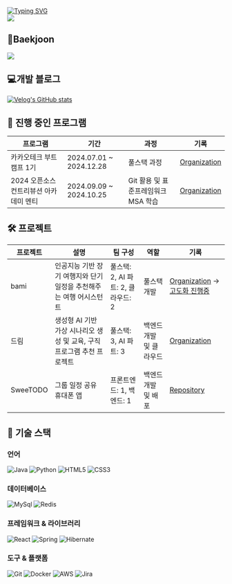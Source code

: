 <div>
	<a href="https://git.io/typing-svg"><img src="https://readme-typing-svg.demolab.com?font=Fira+Code&size=24&duration=2000&pause=10000&color=B3E2F7&width=435&lines=%EC%95%88%EB%85%95%ED%95%98%EC%84%B8%EC%9A%94!+%EB%B0%B1%EC%97%94%EB%93%9C+%EA%B0%9C%EB%B0%9C%EC%9E%90+%EA%B9%80%EB%AF%BC%EC%A0%9C%EC%9E%85%EB%8B%88%EB%8B%A4!" alt="Typing SVG" /></a>
	<br>
	
</div>

<div>
	<img src="https://github-readme-stats.vercel.app/api?username=alswp006&count_private=true"/>
</div>

## 🏃Baekjoon
<div>
	<img src="http://mazassumnida.wtf/api/v2/generate_badge?boj=alswp006"/>
</div>


## 💻개발 블로그
[![Velog's GitHub stats](https://velog-readme-stats.vercel.app/api?name=alswp006)](https://velog.io/@alswp006)


## 🚀 진행 중인 프로그램

| 프로그램 | 기간 | 과정 | 기록 |
|----------|------|------|-----|
| 카카오테크 부트캠프 1기 | 2024.07.01 ~ 2024.12.28 | 풀스택 과정 | [Organization](https://github.com/KakaotechBootcamp1st-milo-memories) |
| 2024 오픈소스 컨트리뷰션 아카데미 멘티 | 2024.09.09 ~ 2024.10.25 | Git 활용 및 표준프레임워크 MSA 학습 | [Organization](https://www.contribution.ac/) |

## 🛠️ 프로젝트

| 프로젝트 | 설명 | 팀 구성 | 역할 | 기록 |
|----------|------|------|-----|-----|
| bami | 인공지능 기반 장기 여행지와 단기 일정을 추천해주는 여행 어시스턴트 | 풀스택: 2, AI 파트: 2, 클라우드: 2 | 풀스택 개발 | [Organization](https://github.com/ktb1-eight) -> [고도화 진행중](https://github.com/alswp006/bami-backend)|
| 드림 | 생성형 AI 기반 가상 시나리오 생성 및 교육, 구직 프로그램 추천 프로젝트 | 풀스택: 3, AI 파트: 3 | 백엔드 개발 및 클라우드 | [Organization](https://github.com/KakaoTech-Hackathon-Dream) |
| SweeTODO | 그룹 일정 공유 휴대폰 앱 |프론트엔드: 1, 백엔드: 1| 백엔드 개발 및 배포 | [Repository](https://github.com/alswp006/SweeTODO-backend) |

## 🔧 기술 스택

### 언어
![Java](https://img.shields.io/badge/Java-ED8B00?style=for-the-badge&logo=openjdk&logoColor=white)
![Python](https://img.shields.io/badge/Python-14354C?style=for-the-badge&logo=python&logoColor=white)
![HTML5](https://img.shields.io/badge/HTML5-E34F26?style=for-the-badge&logo=html5&logoColor=white)
![CSS3](https://img.shields.io/badge/CSS3-1572B6?style=for-the-badge&logo=css3&logoColor=white)

### 데이터베이스
![MySql](https://img.shields.io/badge/MySQL-00000F?style=for-the-badge&logo=mysql&logoColor=white)
![Redis](https://img.shields.io/badge/redis-%23DD0031.svg?&style=for-the-badge&logo=redis&logoColor=white)

### 프레임워크 & 라이브러리
![React](https://img.shields.io/badge/React-20232A?style=for-the-badge&logo=react&logoColor=61DAFB)
![Spring](https://img.shields.io/badge/Spring-6DB33F?style=for-the-badge&logo=spring&logoColor=white)
![Hibernate](https://img.shields.io/badge/Hibernate-59666C?style=for-the-badge&logo=Hibernate&logoColor=white)


### 도구 & 플랫폼
![Git](https://img.shields.io/badge/-Git-F05032?style=for-the-badge&logo=git&logoColor=white)
![Docker](https://img.shields.io/badge/docker-%230db7ed.svg?style=for-the-badge&logo=docker&logoColor=white)
![AWS](https://img.shields.io/badge/Amazon_AWS-FF9900?style=for-the-badge&logo=amazonaws&logoColor=white)
![Jira](https://img.shields.io/badge/Jira-0052CC?style=for-the-badge&logo=Jira&logoColor=white)
